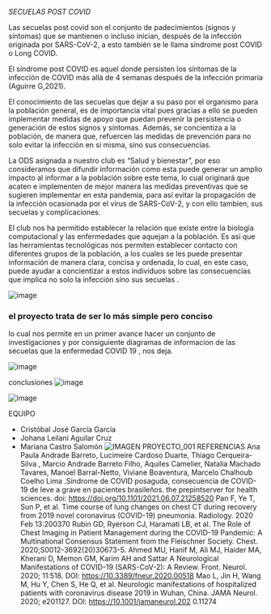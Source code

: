 *SECUELAS POST COVID*

Las secuelas post covid son el conjunto de padecimientos (signos y síntomas) que se mantienen o incluso inician, después de la infección originada por SARS-CoV-2, a esto también se le llama síndrome post COVID o Long COVID.

El síndrome post COVID es aquel donde persisten los síntomas de la infección de COVID más allá de 4 semanas después de la infección primaria (Aguirre G,2021).

El conocimiento de las secuelas que dejar a su paso por el organismo para la población general, es de importancia vital pues gracias a ello se pueden implementar medidas de apoyo que puedan prevenir la persistencia o generación de estos signos y síntomas. Además, se concientiza a la población, de manera que, refuercen las medidas de prevención para no solo evitar la infección en si misma, sino sus consecuencias.

La ODS asignada a nuestro club es “Salud y bienestar”, por eso consideramos que difundir información como esta puede generar un amplio impacto al informar a la población sobre este tema, lo cual originará que acaten e implementen de mejor manera las medidas preventivas que se sugieren implementar en esta pandemia, para así evitar la propagación de la infección ocasionada por el virus de SARS-CoV-2, y con ello tambien, sus secuelas y complicaciones.

El club nos ha permitido establecer la relación que existe entre la biología computacional y las enfermedades que aquejan a la población. Es así que las herramientas tecnológicas nos permiten establecer contacto con diferentes grupos de la población, a los cuales se les puede presentar información de manera clara, concisa y ordenada, lo cual, en este caso, puede ayudar a concientizar a estos individuos sobre las consecuencias que implica no solo la infección sino sus secuelas .

![image](https://user-images.githubusercontent.com/89101501/130340689-b4612f57-6075-42d3-a9fd-8374bcec3e96.png)


###  el proyecto trata de ser lo más simple pero conciso
lo cual nos permite en un primer avance hacer un conjunto de investigaciones  y por consiguiente diagramas de informacion de las secuelas que la enfermedad COVID 19 , nos deja.

![image](https://user-images.githubusercontent.com/89101501/130340693-5621d1c1-9cb8-4f3b-a943-1a43cad141e1.png)

conclusiones 
![image](https://user-images.githubusercontent.com/89101501/130341754-d020b52e-c6ae-4a3f-b1cd-16a8082adc37.png)



![image](https://user-images.githubusercontent.com/89101501/130341761-3372431a-cfa9-4695-831a-3e1bbebc6f65.png)





 EQUIPO
* Cristóbal José García García
* Johana Leilani Aguilar Cruz
* Mariana Castro Salomón
![IMAGEN PROYECTO_001](https://user-images.githubusercontent.com/89101501/130341512-ea20610b-75aa-4fcb-8c81-b287ca157be8.png)
REFERENCIAS 
Ana Paula Andrade Barreto, Lucimeire Cardoso Duarte, Thiago Cerqueira-Silva , Marcio Andrade Barreto Filho, Aquiles Camelier, Natalia Machado Tavares, Manoel Barral-Netto, Viviane Boaventura, Marcelo Chalhoub Coelho Lima .Síndrome de COVID posaguda, consecuencia de COVID-19 de leve a grave en pacientes brasileños. the prepintserver for health sciences. doi: https://doi.org/10.1101/2021.06.07.21258520
 Pan F, Ye T, Sun P, et al. Time course of lung changes on chest CT during recovery from 2019 novel coronavirus (COVID-19) pneumonia. Radiology. 2020 Feb 13:200370
Rubin GD, Ryerson CJ, Haramati LB, et al. The Role of Chest Imaging in Patient Management during the COVID-19 Pandemic: A Multinational Consensus Statement from the Fleischner Society. Chest. 2020;S0012-3692(20)30673-5.
Ahmed MU, Hanif M, Ali MJ, Haider MA, Kherani D, Memon GM, Karim AH and
Sattar A Neurological Manifestations of COVID-19 (SARS-CoV-2): A Review. Front.
Neurol. 2020; 11:518. DOI: https://10.3389/fneur.2020.00518
Mao L, Jin H, Wang M, Hu Y, Chen S, He Q, et al. Neurologic manifestations of
hospitalized patients with coronavirus disease 2019 in Wuhan, China. JAMA Neurol. 2020;
e201127. DOI: https://10.1001/jamaneurol.202 0.11274
